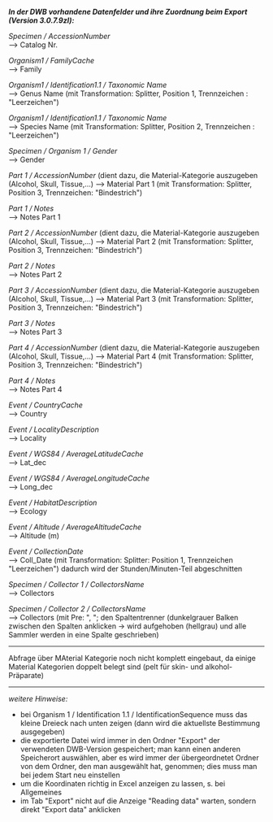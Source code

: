 ***In der DWB vorhandene Datenfelder und ihre Zuordnung beim Export (Version 3.0.7.9zl):***

_Specimen / AccessionNumber_  
-->  Catalog Nr.  


_Organism1 / FamilyCache_    
-->  Family


_Organism1 / Identification1.1 / Taxonomic Name_  
--> Genus Name (mit Transformation: Splitter, Position 1, Trennzeichen : "Leerzeichen")  


_Organism1 / Identification1.1 / Taxonomic Name_  
--> Species Name (mit Transformation: Splitter, Position 2, Trennzeichen : "Leerzeichen")  


_Specimen / Organism 1 / Gender_  
--> Gender  


_Part 1 / AccessionNumber_  (dient dazu, die Material-Kategorie auszugeben (Alcohol, Skull, Tissue,...)
--> Material Part 1  (mit Transformation: Splitter, Position 3, Trennzeichen: "Bindestrich")  


_Part 1 / Notes_  
--> Notes Part 1  


_Part 2 / AccessionNumber_  (dient dazu, die Material-Kategorie auszugeben (Alcohol, Skull, Tissue,...)
--> Material Part 2  (mit Transformation: Splitter, Position 3, Trennzeichen: "Bindestrich")  


_Part 2 / Notes_  
--> Notes Part 2  


_Part 3 / AccessionNumber_  (dient dazu, die Material-Kategorie auszugeben (Alcohol, Skull, Tissue,...)
--> Material Part 3  (mit Transformation: Splitter, Position 3, Trennzeichen: "Bindestrich")  


_Part 3 / Notes_  
--> Notes Part 3  


_Part 4 / AccessionNumber_  (dient dazu, die Material-Kategorie auszugeben (Alcohol, Skull, Tissue,...)
--> Material Part 4  (mit Transformation: Splitter, Position 3, Trennzeichen: "Bindestrich")  


_Part 4 / Notes_  
--> Notes Part 4  


_Event / CountryCache_  
--> Country  


_Event / LocalityDescription_  
--> Locality  


_Event / WGS84 / AverageLatitudeCache_  
--> Lat_dec  


_Event / WGS84 / AverageLongitudeCache_  
--> Long_dec  


_Event / HabitatDescription_  
--> Ecology  


_Event / Altitude / AverageAltitudeCache_  
--> Altitude (m)  


_Event / CollectionDate_  
--> Coll_Date (mit Transformation: Splitter: Position 1, Trennzeichen "Leerzeichen") dadurch wird der Stunden/Minuten-Teil abgeschnitten  


_Specimen / Collector 1 / CollectorsName_  
--> Collectors  


_Specimen / Collector 2 / CollectorsName_  
--> Collectors  (mit Pre: ", "; den Spaltentrenner (dunkelgrauer Balken zwischen den Spalten anklicken -> wird aufgehoben (hellgrau) und alle Sammler werden in eine Spalte geschrieben)  


_____________________________________________________________________________
Abfrage über MAterial Kategorie noch nicht komplett eingebaut, da einige Material Kategorien doppelt belegt sind (pelt für skin- und alkohol-Präparate)
_____________________________________________________________________________


_weitere Hinweise:_  
- bei Organism 1 / Identification 1.1 / IdentificationSequence muss das kleine Dreieck nach unten zeigen (dann wird die aktuellste Bestimmung ausgegeben)
- die exportierte Datei wird immer in den Ordner "Export" der verwendeten DWB-Version gespeichert; man kann einen anderen Speicherort auswählen, aber es wird immer der übergeordnetet Ordner von dem Ordner, den man ausgewählt hat, genommen; dies muss man bei jedem Start neu einstellen  
- um die Koordinaten richtig in Excel anzeigen zu lassen, s. bei Allgemeines  
- im Tab "Export" nicht auf die Anzeige "Reading data" warten, sondern direkt "Export data" anklicken
